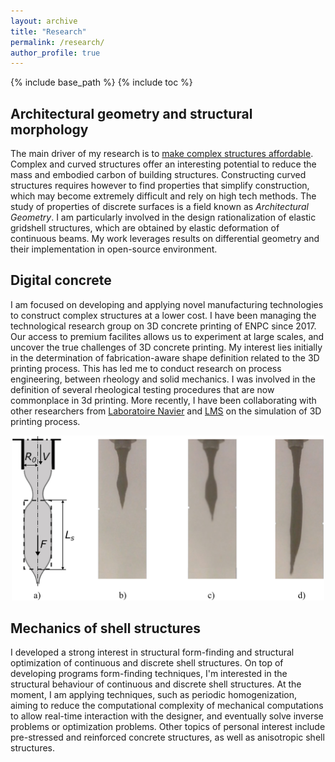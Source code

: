 ```yaml
---
layout: archive
title: "Research"
permalink: /research/
author_profile: true
---
```


{% include base_path %}
{% include toc %}

## Architectural geometry and structural morphology
The main driver of my research is to [make complex structures affordable](https://www.researchgate.net/publication/349301133_Proposals_to_make_Complex_Structures_Affordable). Complex and curved structures offer an interesting potential to reduce the mass and embodied carbon of building structures. Constructing curved structures requires however to find properties that simplify construction, which may become extremely difficult and rely on high tech methods. The study of properties of discrete surfaces is a field known as _Architectural Geometry_. I am particularly involved in the design rationalization of elastic gridshell structures, which are obtained by elastic deformation of continuous beams. My work leverages results on differential geometry and their implementation in open-source environment.



## Digital concrete
I am focused on developing and applying novel manufacturing technologies to construct complex structures at a lower cost. I have been managing the technological research group on 3D concrete printing of ENPC since 2017. Our access to premium facilites allows us to experiment at large scales, and uncover the true challenges of 3D concrete printing.
My interest lies initially in the determination of fabrication-aware shape definition related to the 3D printing process. This has led me to conduct research on process engineering, between rheology and solid mechanics. I was involved in the definition of several rheological testing procedures that are now commonplace in 3d printing.
More recently, I have been collaborating with other researchers from [Laboratoire Navier](https://navier-lab.fr/) and [LMS](https://lms.ip-paris.fr/) on the simulation of 3D printing process.

<p align="center">
  <img src="../images/slugs.jpg" width=500 />
</p>

## Mechanics of shell structures
I developed a strong interest in structural form-finding and structural optimization of continuous and discrete shell structures. On top of developing programs form-finding techniques, I'm interested in the structural behaviour of continuous and discrete shell structures. At the moment, I am applying techniques, such as periodic homogenization, aiming to reduce the computational complexity of mechanical computations to allow real-time interaction with the designer, and eventually solve inverse problems or optimization problems. Other topics of personal interest include pre-stressed and reinforced concrete structures, as well as anisotropic shell structures.


<!-- {% for post in site.research %}
  {% include archive-single.html %}
{% endfor %} -->
